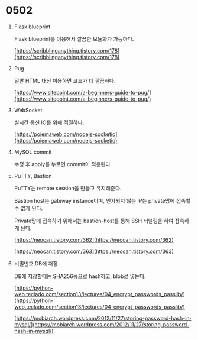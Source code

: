 # 0502

1. Flask blueprint
    
    Flask blueprint를 이용해서 깔끔한 모듈화가 가능하다.
    
    [https://scribblinganything.tistory.com/178](https://scribblinganything.tistory.com/178)    
      
2. Pug
    
    일반 HTML 대신 이용하면 코드가 더 깔끔하다.
    
    [https://www.sitepoint.com/a-beginners-guide-to-pug/](https://www.sitepoint.com/a-beginners-guide-to-pug/)  
    
3. WebSocket
    
    실시간 통신 IO를 위해 적절하다.
    
    [https://poiemaweb.com/nodejs-socketio](https://poiemaweb.com/nodejs-socketio)  
    
    
4. MySQL commit 
    
    수정 후 apply를 누르면 commit이 적용된다.  
    
    
5. PuTTY, Bastion
    
    PuTTY는 remote session을 만들고 유지해준다.
    
    Bastion host는 gateway instance이며, 인가되지 않는 IP는 private망에 접속할 수 없게 된다.
    
    Private망에 접속하기 위해서는 bastion-host를 통해 SSH 터널링을 하여 접속하게 된다.
    
    [https://neocan.tistory.com/362](https://neocan.tistory.com/362)
    
    [https://neocan.tistory.com/363](https://neocan.tistory.com/363)  
    
    
6. 비밀번호 DB에 저장
    
    DB에 저장할때는 SHA256등으로 hash하고, blob로 넣는다.
    
    [https://python-web.teclado.com/section13/lectures/04_encrypt_passwords_passlib/](https://python-web.teclado.com/section13/lectures/04_encrypt_passwords_passlib/)
    
    [https://mobiarch.wordpress.com/2012/11/27/storing-password-hash-in-mysql/](https://mobiarch.wordpress.com/2012/11/27/storing-password-hash-in-mysql/)  
